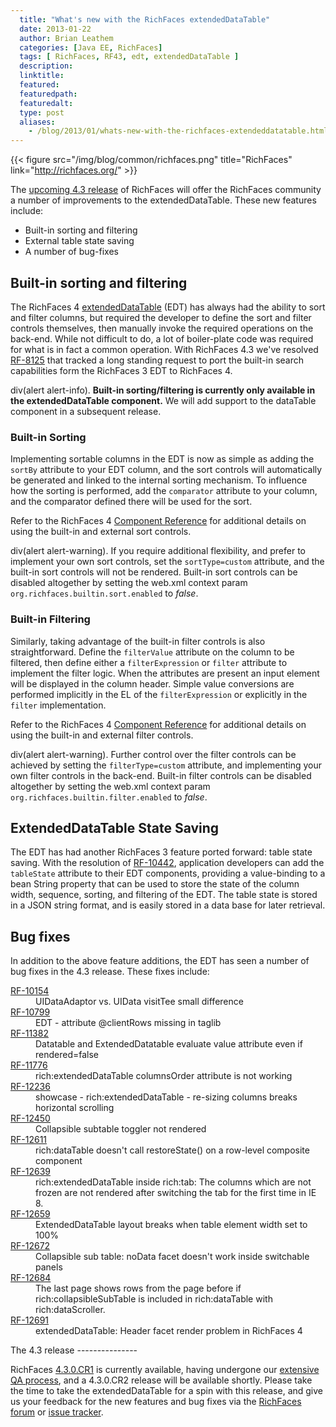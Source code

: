 ```yaml
---
  title: "What's new with the RichFaces extendedDataTable"
  date: 2013-01-22
  author: Brian Leathem
  categories: [Java EE, RichFaces]
  tags: [ RichFaces, RF43, edt, extendedDataTable ]
  description:
  linktitle:
  featured:
  featuredpath:
  featuredalt:
  type: post
  aliases:
    - /blog/2013/01/whats-new-with-the-richfaces-extendeddatatable.html
---
```


{{< figure src="/img/blog/common/richfaces.png" title="RichFaces" link="http://richfaces.org/" >}}

The [upcoming 4.3 release](https://issues.jboss.org/browse/RF/fixforversion/12320380) of RichFaces will offer the RichFaces community a number of improvements to the extendedDataTable. These new features include:

-   Built-in sorting and filtering
-   External table state saving
-   A number of bug-fixes

Built-in sorting and filtering
------------------------------

The RichFaces 4 [extendedDataTable](http://showcase.richfaces.org/richfaces/component-sample.jsf?demo=extendedDataTable) (EDT) has always had the ability to sort and filter columns, but required the developer to define the sort and filter controls themselves, then manually invoke the required operations on the back-end. While not difficult to do, a lot of boiler-plate code was required for what is in fact a common operation. With RichFaces 4.3 we've resolved [RF-8125](https://issues.jboss.org/browse/RF-8125) that tracked a long standing request to port the built-in search capabilities form the RichFaces 3 EDT to RichFaces 4.

div(alert alert-info). **Built-in sorting/filtering is currently only available in the extendedDataTable component.** We will add support to the dataTable component in a subsequent release.

### Built-in Sorting

Implementing sortable columns in the EDT is now as simple as adding the `sortBy` attribute to your EDT column, and the sort controls will automatically be generated and linked to the internal sorting mechanism. To influence how the sorting is performed, add the `comparator` attribute to your column, and the comparator defined there will be used for the sort.

Refer to the RichFaces 4 [Component Reference](http://docs.jboss.org/richfaces/4.3.X/4.3.0.CR1/Component_Reference/en-US/html/chap-Component_Reference-Tables_and_grids.html#sect-Component_Reference-Tables_and_grids-Table_sorting) for additional details on using the built-in and external sort controls.

div(alert alert-warning). If you require additional flexibility, and prefer to implement your own sort controls, set the `sortType=custom` attribute, and the built-in sort controls will not be rendered. Built-in sort controls can be disabled altogether by setting the web.xml context param `org.richfaces.builtin.sort.enabled` to *false*.

### Built-in Filtering

Similarly, taking advantage of the built-in filter controls is also straightforward. Define the `filterValue` attribute on the column to be filtered, then define either a `filterExpression` or `filter` attribute to implement the filter logic. When the attributes are present an input element will be displayed in the column header. Simple value conversions are performed implicitly in the EL of the `filterExpression` or explicitly in the `filter` implementation.

Refer to the RichFaces 4 [Component Reference](http://docs.jboss.org/richfaces/4.3.X/4.3.0.CR1/Component_Reference/en-US/html/chap-Component_Reference-Tables_and_grids.html#sect-Component_Reference-Tables_and_grids-Table_filtering) for additional details on using the built-in and external filter controls.

div(alert alert-warning). Further control over the filter controls can be achieved by setting the `filterType=custom` attribute, and implementing your own filter controls in the back-end. Built-in filter controls can be disabled altogether by setting the web.xml context param `org.richfaces.builtin.filter.enabled` to *false*.

ExtendedDataTable State Saving
------------------------------

The EDT has had another RichFaces 3 feature ported forward: table state saving. With the resolution of [RF-10442](https://issues.jboss.org/browse/RF-10442), application developers can add the `tableState` attribute to their EDT components, providing a value-binding to a bean String property that can be used to store the state of the column width, sequence, sorting, and filtering of the EDT. The table state is stored in a JSON string format, and is easily stored in a data base for later retrieval.

Bug fixes
---------

In addition to the above feature additions, the EDT has seen a number of bug fixes in the 4.3 release. These fixes include:

<dl class="dl-horizontal">
<dt>
<a href="https://issues.jboss.org/browse/RF-10154">RF-10154</a>

</dt>
<dd>
UIDataAdaptor vs. UIData visitTee small difference

</dd>
<dt>
<a href="https://issues.jboss.org/browse/RF-10799">RF-10799</a>

</dt>
<dd>
EDT - attribute @clientRows missing in taglib

</dd>
<dt>
<a href="https://issues.jboss.org/browse/RF-11382">RF-11382</a>

</dt>
<dd>
Datatable and ExtendedDatatable evaluate value attribute even if rendered=false

</dd>
<dt>
<a href="https://issues.jboss.org/browse/RF-11776">RF-11776</a>

</dt>
<dd>
rich:extendedDataTable columnsOrder attribute is not working

</dd>
<dt>
<a href="https://issues.jboss.org/browse/RF-12236">RF-12236</a>

</dt>
<dd>
showcase - rich:extendedDataTable - re-sizing columns breaks horizontal scrolling

</dd>
<dt>
<a href="https://issues.jboss.org/browse/RF-12450">RF-12450</a>

</dt>
<dd>
Collapsible subtable toggler not rendered

</dd>
<dt>
<a href="https://issues.jboss.org/browse/RF-12611">RF-12611</a>

</dt>
<dd>
rich:dataTable doesn't call restoreState() on a row-level composite component

</dd>
<dt>
<a href="https://issues.jboss.org/browse/RF-12639">RF-12639</a>

</dt>
<dd>
rich:extendedDataTable inside rich:tab: The columns which are not frozen are not rendered after switching the tab for the first time in IE 8.

</dd>
<dt>
<a href="https://issues.jboss.org/browse/RF-12659">RF-12659</a>

</dt>
<dd>
ExtendedDataTable layout breaks when table element width set to 100%

</dd>
<dt>
<a href="https://issues.jboss.org/browse/RF-12672">RF-12672</a>

</dt>
<dd>
Collapsible sub table: noData facet doesn't work inside switchable panels

</dd>
<dt>
<a href="https://issues.jboss.org/browse/RF-12684">RF-12684</a>

</dt>
<dd>
The last page shows rows from the page before if rich:collapsibleSubTable is included in rich:dataTable with rich:dataScroller.

</dd>
<dt>
<a href="https://issues.jboss.org/browse/RF-12691">RF-12691</a>

</dt>
<dd>
extendedDataTable: Header facet render problem in RichFaces 4

</dd>
</dl>
The 4.3 release
---------------

RichFaces [4.3.0.CR1](http://www.bleathem.ca/blog/2013/01/richfaces-430cr1-release-announcement.html) is currently available, having undergone our [extensive QA process](http://blog.pavol.pitonak.com/2012/09/meet-richfaces-qe-team.html), and a 4.3.0.CR2 release will be available shortly. Please take the time to take the extendedDataTable for a spin with this release, and give us your feedback for the new features and bug fixes via the [RichFaces forum](https://community.jboss.org/en/richfaces?view=discussions) or [issue tracker](https://issues.jboss.org/browse/RF).

